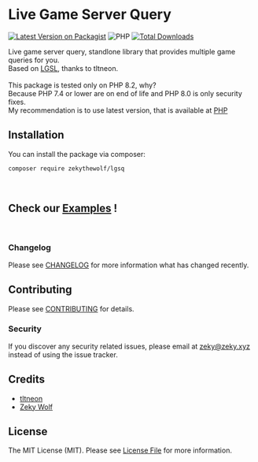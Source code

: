 # Live Game Server Query

[![Latest Version on Packagist](https://img.shields.io/packagist/v/zekythewolf/lgsq.svg?style=for-the-badge&color=%23fff)](https://packagist.org/packages/zekythewolf/lgsq)
![PHP](https://img.shields.io/badge/PHP-8.2.x-%23fff?style=for-the-badge)
[![Total Downloads](https://img.shields.io/packagist/dt/zekythewolf/lgsq.svg?style=for-the-badge&color=%23fff)](https://packagist.org/packages/zekythewolf/lgsq)


Live game server query, standlone library that provides multiple game queries for you. <br />
Based on [LGSL](https://github.com/tltneon/lgsl), thanks to tltneon.
<br />
<br />
This package is tested only on PHP 8.2, why? <br />
Because PHP 7.4 or lower are on end of life and PHP 8.0 is only security fixes.<br />
My recommendation is to use latest version, that is available at [PHP](https://php.net)

## Installation

You can install the package via composer:

```bash
composer require zekythewolf/lgsq
```
<br />

## Check our [Examples](EXAMPLES.md) !

<br />

### Changelog

Please see [CHANGELOG](CHANGELOG.md) for more information what has changed recently.

## Contributing

Please see [CONTRIBUTING](CONTRIBUTING.md) for details.

### Security

If you discover any security related issues, please email at zeky@zeky.xyz instead of using the issue tracker.

## Credits

-   [tltneon](https://github.com/tltneon/lgsl)
-   [Zeky Wolf](https://github.com/zekythewolf)

## License

The MIT License (MIT). Please see [License File](LICENSE.md) for more information.
